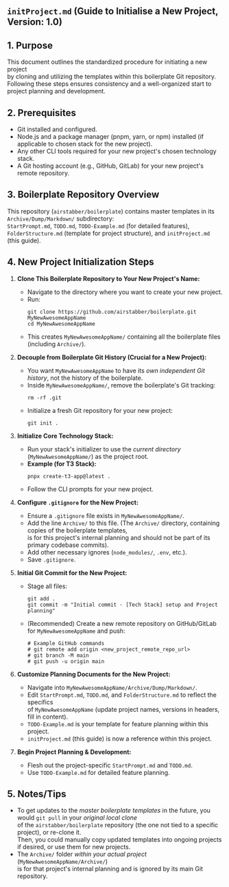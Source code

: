 ## **`initProject.md` (Guide to Initialise a New Project, Version: 1.0)**

## 1. Purpose

This document outlines the standardized procedure for initiating a new project  
 by cloning and utilizing the templates within this boilerplate Git repository.  
Following these steps ensures consistency and a well-organized start to project planning and development.

## 2. Prerequisites

- Git installed and configured.
- Node.js and a package manager (pnpm, yarn, or npm) installed (if applicable to chosen stack for the new project).
- Any other CLI tools required for your new project's chosen technology stack.
- A Git hosting account (e.g., GitHub, GitLab) for your new project's remote repository.

## 3. Boilerplate Repository Overview

This repository (`airstabber/boilerplate`) contains master templates in its `Archive/Dump/Markdown/` subdirectory:  
`StartPrompt.md`, `TODO.md`, `TODO-Example.md` (for detailed features),  
 `FolderStructure.md` (template for project structure), and `initProject.md` (this guide).

## 4. New Project Initialization Steps

1.  **Clone This Boilerplate Repository to Your New Project's Name:**

    - Navigate to the directory where you want to create your new project.
    - Run:
      ```
      git clone https://github.com/airstabber/boilerplate.git MyNewAwesomeAppName
      cd MyNewAwesomeAppName
      ```
    - This creates `MyNewAwesomeAppName/` containing all the boilerplate files (including `Archive/`).

2.  **Decouple from Boilerplate Git History (Crucial for a New Project):**

    - You want `MyNewAwesomeAppName` to have its _own independent Git history_, not the history of the boilerplate.
    - Inside `MyNewAwesomeAppName/`, remove the boilerplate's Git tracking:
      ```
      rm -rf .git
      ```
    - Initialize a fresh Git repository for your new project:
      ```
      git init .
      ```

3.  **Initialize Core Technology Stack:**

    - Run your stack's initializer to use the _current directory_ (`MyNewAwesomeAppName/`) as the project root.
    - **Example (for T3 Stack):**
      ```
      pnpx create-t3-app@latest .
      ```
    - Follow the CLI prompts for your new project.

4.  **Configure `.gitignore` for the New Project:**

    - Ensure a `.gitignore` file exists in `MyNewAwesomeAppName/`.
    - Add the line `Archive/` to this file. (The `Archive/` directory, containing copies of the boilerplate templates,  
      is for this project's internal planning and should not be part of its primary codebase commits).
    - Add other necessary ignores (`node_modules/`, `.env`, etc.).
    - Save `.gitignore`.

5.  **Initial Git Commit for the New Project:**

    - Stage all files:
      ```
      git add .
      git commit -m "Initial commit - [Tech Stack] setup and Project planning"
      ```
    - (Recommended) Create a new remote repository on GitHub/GitLab for `MyNewAwesomeAppName` and push:
      ```
      # Example GitHub commands
      # git remote add origin <new_project_remote_repo_url>
      # git branch -M main
      # git push -u origin main
      ```

6.  **Customize Planning Documents for the New Project:**

    - Navigate into `MyNewAwesomeAppName/Archive/Dump/Markdown/`.
    - Edit `StartPrompt.md`, `TODO.md`, and `FolderStructure.md` to reflect the specifics  
       of `MyNewAwesomeAppName` (update project names, versions in headers, fill in content).
    - `TODO-Example.md` is your template for feature planning within this project.
    - `initProject.md` (this guide) is now a reference within this project.

7.  **Begin Project Planning & Development:**
    - Flesh out the project-specific `StartPrompt.md` and `TODO.md`.
    - Use `TODO-Example.md` for detailed feature planning.

## 5. Notes/Tips

- To get updates to the _master boilerplate templates_ in the future, you would `git pull` in your _original local clone_  
  of the `airstabber/boilerplate` repository (the one not tied to a specific project), or re-clone it.  
  Then, you could manually copy updated templates into ongoing projects if desired, or use them for new projects.
- The `Archive/` folder _within your actual project_ (`MyNewAwesomeAppName/Archive/`)  
  is for that project's internal planning and is ignored by its main Git repository.
